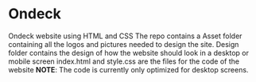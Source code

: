 # Ondeck
Ondeck website using HTML and CSS
The repo contains a Asset folder containing all the logos and pictures needed to design the site.
Design folder contains the design of how the website should look in a desktop or mobile screen
index.html and style.css are the files for the code of the website
**NOTE**: The code is currently only optimized for desktop screens.
